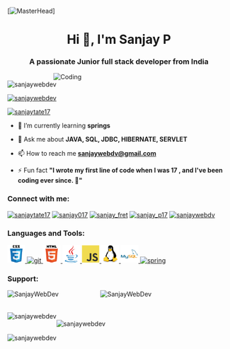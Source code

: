 [![MasterHead](https://1.bp.blogspot.com/-7A4WynwLsMw/XbBpCXG8fHI/AAAAAAAAMt4/uOa1bpLskYgrwGbllhSu2SDj_Mig8SXJQCLcBGAsYHQ/s1600/2000_600px.gif)]
<h1 align="center">Hi 👋, I'm Sanjay P</h1>
<h3 align="center">A passionate Junior full stack developer from India</h3>
<img align="right" alt="Coding" width="400" src="https://user-images.githubusercontent.com/74038190/264141683-8aa99f6c-267d-4977-9cd3-1a4c11675863.gif">
<p align="left"> <img src="https://komarev.com/ghpvc/?username=sanjaywebdev&label=Profile%20views&color=0e75b6&style=flat" alt="sanjaywebdev" /> </p>

<p align="left"> <a href="https://github.com/ryo-ma/github-profile-trophy"><img src="https://github-profile-trophy.vercel.app/?username=sanjaywebdev" alt="sanjaywebdev" /></a> </p>

<p align="left"> <a href="https://twitter.com/sanjaytate17" target="blank"><img src="https://img.shields.io/twitter/follow/sanjaytate17?logo=twitter&style=for-the-badge" alt="sanjaytate17" /></a> </p>

- 🌱 I’m currently learning **springs**

- 💬 Ask me about **JAVA, SQL, JDBC, HIBERNATE, SERVLET**

- 📫 How to reach me **sanjaywebdv@gmail.com**

- ⚡ Fun fact **"I wrote my first line of code when I was 17 , and I've been coding ever since. 🚀"**

<h3 align="left">Connect with me:</h3>
<p align="left">
<a href="https://twitter.com/sanjaytate17" target="blank"><img align="center" src="https://raw.githubusercontent.com/rahuldkjain/github-profile-readme-generator/master/src/images/icons/Social/twitter.svg" alt="sanjaytate17" height="30" width="40" /></a>
<a href="https://linkedin.com/in/sanjay017" target="blank"><img align="center" src="https://raw.githubusercontent.com/rahuldkjain/github-profile-readme-generator/master/src/images/icons/Social/linked-in-alt.svg" alt="sanjay017" height="30" width="40" /></a>
<a href="https://instagram.com/sanjay_fret" target="blank"><img align="center" src="https://raw.githubusercontent.com/rahuldkjain/github-profile-readme-generator/master/src/images/icons/Social/instagram.svg" alt="sanjay_fret" height="30" width="40" /></a>
<a href="https://www.codechef.com/users/sanjay_p17" target="blank"><img align="center" src="https://cdn.jsdelivr.net/npm/simple-icons@3.1.0/icons/codechef.svg" alt="sanjay_p17" height="30" width="40" /></a>
<a href="https://www.hackerrank.com/sanjaywebdv" target="blank"><img align="center" src="https://raw.githubusercontent.com/rahuldkjain/github-profile-readme-generator/master/src/images/icons/Social/hackerrank.svg" alt="sanjaywebdv" height="30" width="40" /></a>
</p>

<h3 align="left">Languages and Tools:</h3>
<p align="left"> <a href="https://www.w3schools.com/css/" target="_blank" rel="noreferrer"> <img src="https://raw.githubusercontent.com/devicons/devicon/master/icons/css3/css3-original-wordmark.svg" alt="css3" width="40" height="40"/> </a> <a href="https://git-scm.com/" target="_blank" rel="noreferrer"> <img src="https://www.vectorlogo.zone/logos/git-scm/git-scm-icon.svg" alt="git" width="40" height="40"/> </a> <a href="https://www.w3.org/html/" target="_blank" rel="noreferrer"> <img src="https://raw.githubusercontent.com/devicons/devicon/master/icons/html5/html5-original-wordmark.svg" alt="html5" width="40" height="40"/> </a> <a href="https://www.java.com" target="_blank" rel="noreferrer"> <img src="https://raw.githubusercontent.com/devicons/devicon/master/icons/java/java-original.svg" alt="java" width="40" height="40"/> </a> <a href="https://developer.mozilla.org/en-US/docs/Web/JavaScript" target="_blank" rel="noreferrer"> <img src="https://raw.githubusercontent.com/devicons/devicon/master/icons/javascript/javascript-original.svg" alt="javascript" width="40" height="40"/> </a> <a href="https://www.linux.org/" target="_blank" rel="noreferrer"> <img src="https://raw.githubusercontent.com/devicons/devicon/master/icons/linux/linux-original.svg" alt="linux" width="40" height="40"/> </a> <a href="https://www.mysql.com/" target="_blank" rel="noreferrer"> <img src="https://raw.githubusercontent.com/devicons/devicon/master/icons/mysql/mysql-original-wordmark.svg" alt="mysql" width="40" height="40"/> </a> <a href="https://spring.io/" target="_blank" rel="noreferrer"> <img src="https://www.vectorlogo.zone/logos/springio/springio-icon.svg" alt="spring" width="40" height="40"/> </a> </p>

<h3 align="left">Support:</h3>
<p><a href="https://www.buymeacoffee.com/SanjayWebDev"> <img align="left" src="https://cdn.buymeacoffee.com/buttons/v2/default-yellow.png" height="50" width="210" alt="SanjayWebDev" /></a><a href="https://ko-fi.com/SanjayWebDev"> <img align="left" src="https://cdn.ko-fi.com/cdn/kofi3.png?v=3" height="50" width="210" alt="SanjayWebDev" /></a></p><br><br>

<p><img align="left" src="https://github-readme-stats.vercel.app/api/top-langs?username=sanjaywebdev&show_icons=true&locale=en&layout=compact" alt="sanjaywebdev" /></p>

<p>&nbsp;<img align="center" src="https://github-readme-stats.vercel.app/api?username=sanjaywebdev&show_icons=true&locale=en" alt="sanjaywebdev" /></p>

<p><img align="center" src="https://github-readme-streak-stats.herokuapp.com/?user=sanjaywebdev&" alt="sanjaywebdev" /></p>
